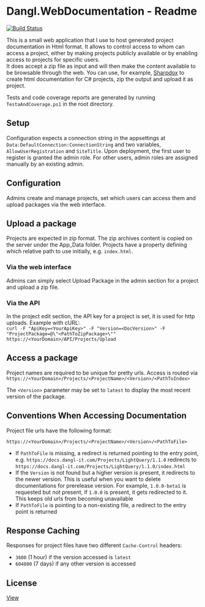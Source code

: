 # Dangl.WebDocumentation - Readme
[![Build Status](https://jenkins.dangl.me/buildStatus/icon?job=WebDocu/master)](https://jenkins.dangl.me/job/WebDocu/job/master/)


This is a small web application that I use to host generated project documentation in Html format. It allows to control access to whom can access a project, either by making projects publicly available or by enabling access to projects for specific users.  
It does accept a zip file as input and will then make the content available to be browsable through the web. You can use, for example, [Sharpdox](https://github.com/Geaz/sharpDox) to create html documentation for C# projects, zip the output and upload it as project.

Tests and code coverage reports are generated by running `TestaAndCoverage.ps1` in the root directory.

## Setup

Configuration expects a connection string in the appsettings at `Data:DefaultConnection:ConnectionString` and two variables, `AllowUserRegistration` and `SiteTitle`. Upon deployment, the first user to register is granted the admin role. For other users, admin roles are assigned manually by an existing admin.

## Configuration

Admins create and manage projects, set which users can access them and upload packages via the web interface. 

## Upload a package

Projects are expected in zip format. The zip archives content is copied on the server under the App_Data folder. Projects have a property defining which relative path to use initially, e.g. `index.html`.

### Via the web interface
Admins can simply select Upload Package in the admin section for a project and upload a zip file.

### Via the API
In the project edit section, the API key for a project is set, it is used for http uploads.
Example with cURL:  
`curl -F "ApiKey=<YourApiKey>" -F "Version=<DocVersion>" -F "ProjectPackage=@\"<PathToZipPackage>\"" https://<YourDomain>/API/Projects/Upload`

## Access a package

Project names are required to be unique for pretty urls. Access is routed via `https://<YourDomain>/Projects/<ProjectName>/<Version>/<PathToIndex>`

The `<Version>` parameter may be set to `latest` to display the most recent version of the package.

## Conventions When Accessing Documentation

Project file urls have the following format:

    https://<YourDomain>/Projects/<ProjectName>/<Version>/<PathToFile>

  * If `PathToFile` is missing, a redirect is returned pointing to the entry point, e.g.
    `https://docs.dangl-it.com/Projects/LightQuery/1.1.0` redirects to `https://docs.dangl-it.com/Projects/LightQuery/1.1.0/index.html`
  * If the `Version` is not found but a higher version is present, it redirects to the newer version. This is useful when you want to delete documentations
    for prerelease version. For example, `1.0.0-beta1` is requested but not present, if `1.0.0` is present, it gets redirected to it. This keeps old urls
    from becoming unavailable
  * If `PathToFile` is pointing to a non-existing file, a redirect to the entry point is returned

## Response Caching

Responses for project files have two different `Cache-Control` headers:
* `3600` (1 hour) if the version accessed is `latest`
* `604800` (7 days) if any other version is accessed

## License

[View](License.md)
